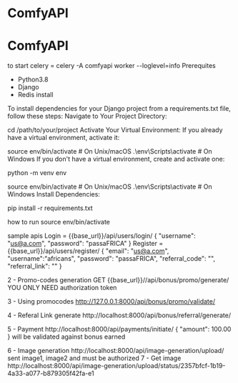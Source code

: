 # ComfyAPI
# ComfyAPI
  to start celery =  celery -A comfyapi worker --loglevel=info
  Prerequites
  - Python3.8
   - Django
   - Redis install
   
To install dependencies for your Django project from a requirements.txt file, follow these steps:
Navigate to Your Project Directory:

cd /path/to/your/project
Activate Your Virtual Environment:
If you already have a virtual environment, activate it:


source env/bin/activate  # On Unix/macOS
.\env\Scripts\activate   # On Windows
If you don't have a virtual environment, create and activate one:


python -m venv env

source env/bin/activate  # On Unix/macOS
.\env\Scripts\activate   # On Windows
Install Dependencies:
 
 pip install -r requirements.txt


  
  how to run
  source env/bin/activate

  sample apis
  Login = {{base_url}}/api/users/login/
    {
    "username": "us@a.com",
    "password": "passaFRICA"
}
  Register = {{base_url}}/api/users/register/
  {
  "email": "us@a.com",
  "username":"africans",
  "password": "passaFRICA",
  "referral_code": "",
  "referral_link": ""
}


2 - Promo-codes generation
GET {{base_url}}//api/bonus/promo/generate/
YOU ONLY NEED authorization token

3 - Using promocodes
http://127.0.0.1:8000/api/bonus/promo/validate/

4 - Referal Link generate
http://localhost:8000/api/bonus/referral/generate/

5 - Payment
http://localhost:8000/api/payments/initiate/
{
    "amount": 100.00
}
will be validated against bonus earned

6 - Image generation
http://localhost:8000/api/image-generation/upload/
sent image1, image2 and must be authorized
7 - Get image
http://localhost:8000/api/image-generation/upload/status/2357bfcf-1b19-4a33-a077-b879305f42fa-e1



